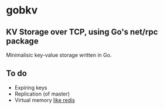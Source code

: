 # gobkv
## KV Storage over TCP, using Go's net/rpc package
Minimalisic key-value storage written in Go.

## To do
- Expiring keys
- Replication (of master)
- Virtual memory [like redis](https://redis.io/topics/virtual-memory)

